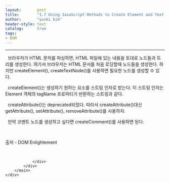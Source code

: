 ```yaml
---
layout:       post
title:        "1.7 Using JavaScript Methods to Create Element and Text Nodes"
author:       "yunki kim"
header-style: text
catalog:      true
tags: 
- DOM
---
```


<head></head>
<body id="tt-body-page" class="">
<div id="wrap" class="wrap-right">
    <div id="container">
        <main class="main ">
            <div class="area-main">
                <div class="area-view">
                    <div class="article-header"></div>
                    <hr>
                    <div class="article-view">
                        <div class="contents_style">
                            <p data-ke-size="size16">&nbsp; 브라우저가 HTML 문저를 파싱하면, HTML 파일에 있는 내용을 토대로 노드들과 트리를 생성한다. 여기서 브라우저는 HTML 문서를 처음 로딩할때 노드들을 생성한다. 하지만 createElement(), createTextNode()를 사용하면 필요한 노드를 생성할 수 있다.</p>
<p data-ke-size="size16">&nbsp; createElement()는 생성하기 원하는 요소를 스트링 인자로 받는다. 이 스트링 인자는 Element 객체의 tagName 프로퍼티가 반환하는 스트링과 같다.</p>
<p data-ke-size="size16">&nbsp; createAttribute()는 deprecated되었다. 따라서 createAttribute()대신 getAttribute(), setAttribute(), removeAttribute()를 사용하자.</p>
<p data-ke-size="size16">&nbsp; 만약 코멘트 노드를 생성하고 싶다면 createComment()를 사용하면 된다.</p>
<p data-ke-size="size16">&nbsp;</p>
<p data-ke-size="size16">출처 - DOM Enlightement</p>
                        </div>
                        <br>
                        <div class="tags"></div>
                    </div>
                    
                </div>
            </div>
        </main>
    </div>
</div>


</body>